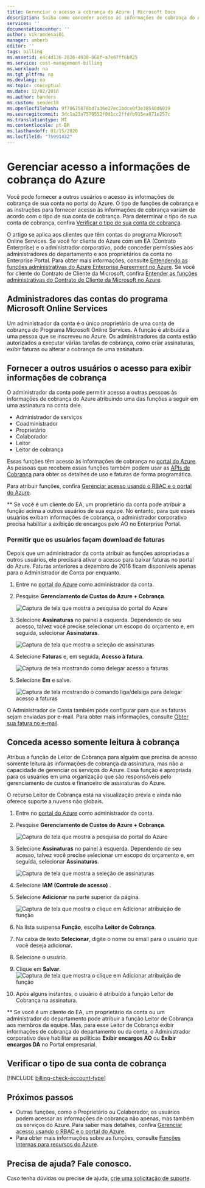 ```yaml
---
title: Gerenciar o acesso a cobrança do Azure | Microsoft Docs
description: Saiba como conceder acesso às informações de cobrança do Azure para membros da equipe.
services: ''
documentationcenter: ''
author: vikramdesai01
manager: amberb
editor: ''
tags: billing
ms.assetid: e4c4d136-2826-4938-868f-a7e67ff6b025
ms.service: cost-management-billing
ms.workload: na
ms.tgt_pltfrm: na
ms.devlang: na
ms.topic: conceptual
ms.date: 12/02/2018
ms.author: banders
ms.custom: seodec18
ms.openlocfilehash: 9f78675878bd7a36e27ec1bdce0f3e38540d6039
ms.sourcegitcommit: 3dc1a23a7570552f0d1cc2ffdfb915ea871e257c
ms.translationtype: MT
ms.contentlocale: pt-BR
ms.lasthandoff: 01/15/2020
ms.locfileid: "75991432"
---
```

# <a name="manage-access-to-billing-information-for-azure"></a>Gerenciar acesso a informações de cobrança do Azure

Você pode fornecer a outros usuários o acesso às informações de cobrança de sua conta no portal do Azure. O tipo de funções de cobrança e as instruções para fornecer acesso às informações de cobrança variam de acordo com o tipo de sua conta de cobrança. Para determinar o tipo de sua conta de cobrança, confira [Verificar o tipo de sua conta de cobrança](#check-the-type-of-your-billing-account).

O artigo se aplica aos clientes que têm contas do programa Microsoft Online Services. Se você for cliente do Azure com um EA (Contrato Enterprise) e o administrador corporativo, pode conceder permissões aos administradores do departamento e aos proprietários da conta no Enterprise Portal. Para obter mais informações, consulte [Entendendo as funções administrativas do Azure Enterprise Agreement no Azure](understand-ea-roles.md). Se você for cliente do Contrato de Cliente da Microsoft, confira [Entender as funções administrativas do Contrato de Cliente da Microsoft no Azure](understand-mca-roles.md).

## <a name="account-administrators-for-microsoft-online-service-program-accounts"></a>Administradores das contas do programa Microsoft Online Services

Um administrador da conta é o único proprietário de uma conta de cobrança do Programa Microsoft Online Services. A função é atribuída a uma pessoa que se inscreveu no Azure. Os administradores da conta estão autorizados a executar várias tarefas de cobrança, como criar assinaturas, exibir faturas ou alterar a cobrança de uma assinatura.

## <a name="give-others-access-to-view-billing-information"></a>Fornecer a outros usuários o acesso para exibir informações de cobrança

O administrador da conta pode permitir acesso a outras pessoas às informações de cobrança do Azure atribuindo uma das funções a seguir em uma assinatura na conta dele.

- Administrador de serviços
- Coadministrador
- Proprietário
- Colaborador
- Leitor
- Leitor de cobrança

Essas funções têm acesso às informações de cobrança no [portal do Azure](https://portal.azure.com/). As pessoas que recebem essas funções também podem usar as [APIs de Cobrança](usage-rate-card-overview.md) para obter os detalhes de uso e faturas de forma programática.

Para atribuir funções, confira [Gerenciar acesso usando o RBAC e o portal do Azure](../../role-based-access-control/role-assignments-portal.md).

** Se você é um cliente do EA, um proprietário da conta pode atribuir a função acima a outros usuários de sua equipe. No entanto, para que esses usuários exibam informações de cobrança, o administrador corporativo precisa habilitar a exibição de encargos pelo AO no Enterprise Portal.


### <a name="opt-in"></a> Permitir que os usuários façam download de faturas

Depois que um administrador da conta atribuir as funções apropriadas a outros usuários, ele precisará ativar o acesso para baixar faturas no portal do Azure. Faturas anteriores a dezembro de 2016 ficam disponíveis apenas para o Administrador de Conta por enquanto.

1. Entre no [portal do Azure](https://portal.azure.com/) como administrador da conta.

1. Pesquise **Gerenciamento de Custos do Azure + Cobrança**.

    ![Captura de tela que mostra a pesquisa do portal do Azure](./media/manage-billing-access/billing-search-cost-management-billing.png)

1. Selecione **Assinaturas** no painel à esquerda. Dependendo de seu acesso, talvez você precise selecionar um escopo do orçamento e, em seguida, selecionar **Assinaturas**.

    ![Captura de tela que mostra a seleção de assinaturas](./media/manage-billing-access/billing-select-subscriptions.png)

1. Selecione **Faturas** e, em seguida, **Acesso à fatura**.

    ![Captura de tela mostrando como delegar acesso a faturas](./media/manage-billing-access/aa-optin01.png)

1. Selecione **Em** e salve.

    ![Captura de tela mostrando o comando liga/delsiga para delegar acesso a faturas](./media/manage-billing-access/aa-optinallow01.png)

O Administrador de Conta também pode configurar para que as faturas sejam enviadas por e-mail. Para obter mais informações, consulte [Obter sua fatura no e-mail](download-azure-invoice-daily-usage-date.md).

## <a name="give-read-only-access-to-billing"></a>Conceda acesso somente leitura à cobrança

Atribua a função de Leitor de Cobrança para alguém que precisa de acesso somente leitura às informações de cobrança da assinatura, mas não a capacidade de gerenciar os serviços do Azure. Essa função é apropriada para os usuários em uma organização que são responsáveis pelo gerenciamento de custos e financeiro de assinaturas do Azure.

O recurso Leitor de Cobrança está na visualização prévia e ainda não oferece suporte a nuvens não globais.

1. Entre no [portal do Azure](https://portal.azure.com/) como administrador da conta.

1. Pesquise **Gerenciamento de Custos do Azure + Cobrança**.

    ![Captura de tela que mostra a pesquisa do portal do Azure](./media/manage-billing-access/billing-search-cost-management-billing.png)

1. Selecione **Assinaturas** no painel à esquerda. Dependendo de seu acesso, talvez você precise selecionar um escopo do orçamento e, em seguida, selecionar **Assinaturas**.

    ![Captura de tela que mostra a seleção de assinaturas](./media/manage-billing-access/billing-select-subscriptions.png)

1. Selecione **IAM (Controle de acesso)** .
1. Selecione **Adicionar** na parte superior da página.

    ![Captura de tela que mostra o clique em Adicionar atribuição de função](./media/manage-billing-access/billing-click-add-role-assignment.png)

1. Na lista suspensa **Função**, escolha **Leitor de Cobrança**.
1. Na caixa de texto **Selecionar**, digite o nome ou email para o usuário que você deseja adicionar.
1. Selecione o usuário.
1. Clique em **Salvar**.
    ![Captura de tela que mostra o clique em Adicionar atribuição de função](./media/manage-billing-access/billing-save-role-assignment.png)

1. Após alguns instantes, o usuário é atribuído à função Leitor de Cobrança na assinatura.

** Se você é um cliente do EA, um proprietário da conta ou um administrador do departamento pode atribuir a função Leitor de Cobrança aos membros da equipe. Mas, para esse Leitor de Cobrança exibir informações de cobrança do departamento ou da conta, o Administrador corporativo deve habilitar as políticas **Exibir encargos AO**  ou **Exibir encargos DA** no Portal empresarial.

## <a name="check-the-type-of-your-billing-account"></a>Verificar o tipo de sua conta de cobrança
[!INCLUDE [billing-check-account-type](../../../includes/billing-check-account-type.md)]

## <a name="next-steps"></a>Próximos passos

- Outras funções, como o Proprietário ou Colaborador, os usuários podem acessar as informações de cobrança não apenas, mas também os serviços do Azure. Para saber mais detalhes, confira [Gerenciar acesso usando o RBAC e o portal do Azure](../../role-based-access-control/role-assignments-portal.md).
- Para obter mais informações sobre as funções, consulte [Funções internas para recursos do Azure](../../role-based-access-control/built-in-roles.md).

## <a name="need-help-contact-us"></a>Precisa de ajuda? Fale conosco.

Caso tenha dúvidas ou precise de ajuda, [crie uma solicitação de suporte](https://go.microsoft.com/fwlink/?linkid=2083458).
